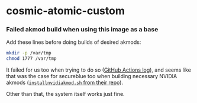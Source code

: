 # cosmic-atomic-custom

### Failed akmod build when using this image as a base

Add these lines before doing builds of desired akmods:

```bash
mkdir -p /var/tmp
chmod 1777 /var/tmp
```

It failed for us too when trying to do so ([GitHub Actions log](https://github.com/Cosmium-OS/Cosmium/actions/runs/18039795497/job/51338161434#step:2:3059)), and seems like that was the case for secureblue too when building necessary NVIDIA akmods ([`installnvidiakmod.sh` from their repo](https://github.com/secureblue/secureblue/blob/b513e8e565c9b9d32913cf3992272155e5f7f558/files/scripts/installnvidiakmod.sh#L18)).

Other than that, the system itself works just fine.

